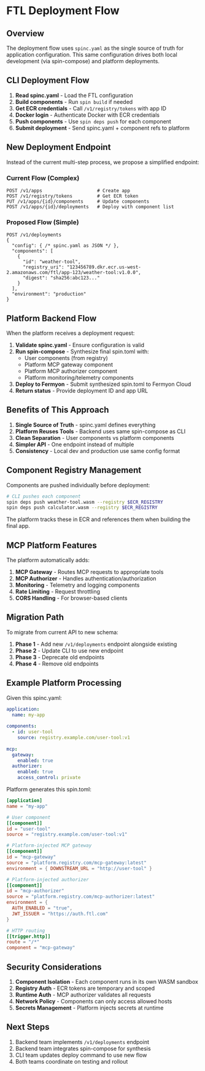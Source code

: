 # FTL Deployment Flow

## Overview

The deployment flow uses `spinc.yaml` as the single source of truth for application configuration. This same configuration drives both local development (via spin-compose) and platform deployments.

## CLI Deployment Flow

1. **Read spinc.yaml** - Load the FTL configuration
2. **Build components** - Run `spin build` if needed
3. **Get ECR credentials** - Call `/v1/registry/tokens` with app ID
4. **Docker login** - Authenticate Docker with ECR credentials
5. **Push components** - Use `spin deps push` for each component
6. **Submit deployment** - Send spinc.yaml + component refs to platform

## New Deployment Endpoint

Instead of the current multi-step process, we propose a simplified endpoint:

### Current Flow (Complex)
```
POST /v1/apps                    # Create app
POST /v1/registry/tokens         # Get ECR token  
PUT /v1/apps/{id}/components     # Update components
POST /v1/apps/{id}/deployments   # Deploy with component list
```

### Proposed Flow (Simple)
```
POST /v1/deployments
{
  "config": { /* spinc.yaml as JSON */ },
  "components": [
    {
      "id": "weather-tool",
      "registry_uri": "123456789.dkr.ecr.us-west-2.amazonaws.com/ftl/app-123/weather-tool:v1.0.0",
      "digest": "sha256:abc123..."
    }
  ],
  "environment": "production"
}
```

## Platform Backend Flow

When the platform receives a deployment request:

1. **Validate spinc.yaml** - Ensure configuration is valid
2. **Run spin-compose** - Synthesize final spin.toml with:
   - User components (from registry)
   - Platform MCP gateway component
   - Platform MCP authorizer component
   - Platform monitoring/telemetry components
3. **Deploy to Fermyon** - Submit synthesized spin.toml to Fermyon Cloud
4. **Return status** - Provide deployment ID and app URL

## Benefits of This Approach

1. **Single Source of Truth** - spinc.yaml defines everything
2. **Platform Reuses Tools** - Backend uses same spin-compose as CLI
3. **Clean Separation** - User components vs platform components
4. **Simpler API** - One endpoint instead of multiple
5. **Consistency** - Local dev and production use same config format

## Component Registry Management

Components are pushed individually before deployment:

```bash
# CLI pushes each component
spin deps push weather-tool.wasm --registry $ECR_REGISTRY
spin deps push calculator.wasm --registry $ECR_REGISTRY
```

The platform tracks these in ECR and references them when building the final app.

## MCP Platform Features

The platform automatically adds:

1. **MCP Gateway** - Routes MCP requests to appropriate tools
2. **MCP Authorizer** - Handles authentication/authorization
3. **Monitoring** - Telemetry and logging components
4. **Rate Limiting** - Request throttling
5. **CORS Handling** - For browser-based clients

## Migration Path

To migrate from current API to new schema:

1. **Phase 1** - Add new `/v1/deployments` endpoint alongside existing
2. **Phase 2** - Update CLI to use new endpoint
3. **Phase 3** - Deprecate old endpoints
4. **Phase 4** - Remove old endpoints

## Example Platform Processing

Given this spinc.yaml:
```yaml
application:
  name: my-app
  
components:
  - id: user-tool
    source: registry.example.com/user-tool:v1
    
mcp:
  gateway:
    enabled: true
  authorizer:
    enabled: true
    access_control: private
```

Platform generates this spin.toml:
```toml
[application]
name = "my-app"

# User component
[[component]]
id = "user-tool"
source = "registry.example.com/user-tool:v1"

# Platform-injected MCP gateway
[[component]]
id = "mcp-gateway"
source = "platform.registry.com/mcp-gateway:latest"
environment = { DOWNSTREAM_URL = "http://user-tool" }

# Platform-injected authorizer
[[component]]
id = "mcp-authorizer"  
source = "platform.registry.com/mcp-authorizer:latest"
environment = { 
  AUTH_ENABLED = "true",
  JWT_ISSUER = "https://auth.ftl.com"
}

# HTTP routing
[[trigger.http]]
route = "/*"
component = "mcp-gateway"
```

## Security Considerations

1. **Component Isolation** - Each component runs in its own WASM sandbox
2. **Registry Auth** - ECR tokens are temporary and scoped
3. **Runtime Auth** - MCP authorizer validates all requests
4. **Network Policy** - Components can only access allowed hosts
5. **Secrets Management** - Platform injects secrets at runtime

## Next Steps

1. Backend team implements `/v1/deployments` endpoint
2. Backend team integrates spin-compose for synthesis
3. CLI team updates deploy command to use new flow
4. Both teams coordinate on testing and rollout
